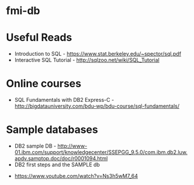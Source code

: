 # fmi-db

Useful Reads
===

* Introduction to SQL - https://www.stat.berkeley.edu/~spector/sql.pdf
* Interactive SQL Tutorial - http://sqlzoo.net/wiki/SQL_Tutorial

Online courses
===

* SQL Fundamentals with  DB2 Express-C - http://bigdatauniversity.com/bdu-wp/bdu-course/sql-fundamentals/


Sample databases
===

* DB2 sample DB - http://www-01.ibm.com/support/knowledgecenter/SSEPGG_9.5.0/com.ibm.db2.luw.apdv.samptop.doc/doc/r0001094.html
* DB2 first steps and the SAMPLE db
- https://www.youtube.com/watch?v=Ns3h5wM7_64
